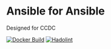 # Ansible for Ansible

Designed for CCDC

[![Docker Build](https://github.com/dsiemienas03/CCDC-Ansible/actions/workflows/docker_release.yml/badge.svg)](https://github.com/dsiemienas03/CCDC-Ansible/actions/workflows/docker_release.yml)
[![Hadolint](https://github.com/dsiemienas03/CCDC-Ansible/actions/workflows/hadolint.yml/badge.svg)](https://github.com/dsiemienas03/CCDC-Ansible/actions/workflows/hadolint.yml)
